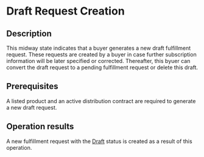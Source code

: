 # Draft Request Creation
## Description
This midway state indicates that a buyer generates a new draft fulfillment request. These requests are created by a buyer in case further subscription information will be later specified or corrected. Thereafter, this byuer can convert the draft request to a pending fulfillment request or delete this draft.
## Prerequisites
A listed product and an active distribution contract are required to generate a new draft request.
## Operation results
A new fulfillment request with the [Draft](s-a-draft.html) status is created as a result of this operation.